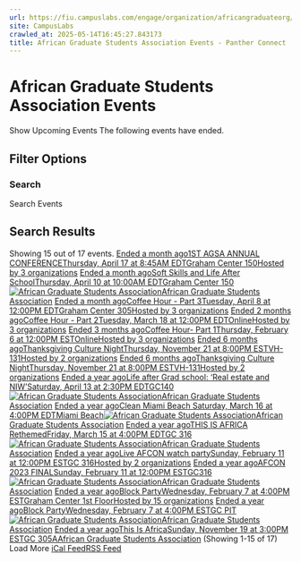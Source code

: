 ```yaml
---
url: https://fiu.campuslabs.com/engage/organization/africangraduateorg/events?showpastevents=true
site: CampusLabs
crawled_at: 2025-05-14T16:45:27.843173
title: African Graduate Students Association Events - Panther Connect
---
```


# African Graduate Students Association Events
Show Upcoming Events
The following events have ended.
## Filter Options
### Search
Search Events
## Search Results
Showing 15 out of 17 events.
[ Ended a month ago1ST AGSA ANNUAL CONFERENCEThursday, April 17 at 8:45AM EDTGraham Center 150Hosted by 3 organizations](https://fiu.campuslabs.com/engage/event/11176652)
[ Ended a month agoSoft Skills and Life After SchoolThursday, April 10 at 10:00AM EDTGraham Center 150![African Graduate Students Association](https://se-images.campuslabs.com/clink/images/4f1c34f5-4222-4839-9b7b-8dec293b3fc328e0e944-6edd-48c3-b7c8-70c099a70ca1.png?preset=small-sq)African Graduate Students Association](https://fiu.campuslabs.com/engage/event/11177003)
[ Ended a month agoCoffee Hour - Part 3Tuesday, April 8 at 12:00PM EDTGraham Center 305Hosted by 3 organizations](https://fiu.campuslabs.com/engage/event/10787110)
[ Ended 2 months agoCoffee Hour - Part 2Tuesday, March 18 at 12:00PM EDTOnlineHosted by 3 organizations](https://fiu.campuslabs.com/engage/event/10787092)
[ Ended 3 months agoCoffee Hour- Part 1Thursday, February 6 at 12:00PM ESTOnlineHosted by 3 organizations](https://fiu.campuslabs.com/engage/event/10787026)
[ Ended 6 months agoThanksgiving Culture NightThursday, November 21 at 8:00PM ESTVH-131Hosted by 2 organizations](https://fiu.campuslabs.com/engage/event/10719614)
[ Ended 6 months agoThanksgiving Culture NightThursday, November 21 at 8:00PM ESTVH-131Hosted by 2 organizations](https://fiu.campuslabs.com/engage/event/10719613)
[ Ended a year agoLife after Grad school: ‘Real estate and NIW’Saturday, April 13 at 2:30PM EDTGC140![African Graduate Students Association](https://se-images.campuslabs.com/clink/images/4f1c34f5-4222-4839-9b7b-8dec293b3fc328e0e944-6edd-48c3-b7c8-70c099a70ca1.png?preset=small-sq)African Graduate Students Association](https://fiu.campuslabs.com/engage/event/10030568)
[ Ended a year agoClean Miami Beach Saturday, March 16 at 4:00PM EDTMiami Beach![African Graduate Students Association](https://se-images.campuslabs.com/clink/images/4f1c34f5-4222-4839-9b7b-8dec293b3fc328e0e944-6edd-48c3-b7c8-70c099a70ca1.png?preset=small-sq)African Graduate Students Association](https://fiu.campuslabs.com/engage/event/10007076)
[ Ended a year agoTHIS IS AFRICA RethemedFriday, March 15 at 4:00PM EDTGC 316![African Graduate Students Association](https://se-images.campuslabs.com/clink/images/4f1c34f5-4222-4839-9b7b-8dec293b3fc328e0e944-6edd-48c3-b7c8-70c099a70ca1.png?preset=small-sq)African Graduate Students Association](https://fiu.campuslabs.com/engage/event/9942507)
[ Ended a year agoLive AFCON watch partySunday, February 11 at 12:00PM ESTGC 316Hosted by 2 organizations](https://fiu.campuslabs.com/engage/event/9900326)
[ Ended a year agoAFCON 2023 FINALSunday, February 11 at 12:00PM ESTGC316![African Graduate Students Association](https://se-images.campuslabs.com/clink/images/4f1c34f5-4222-4839-9b7b-8dec293b3fc328e0e944-6edd-48c3-b7c8-70c099a70ca1.png?preset=small-sq)African Graduate Students Association](https://fiu.campuslabs.com/engage/event/9883009)
[ Ended a year agoBlock PartyWednesday, February 7 at 4:00PM ESTGraham Center 1st FloorHosted by 15 organizations](https://fiu.campuslabs.com/engage/event/9594732)
[ Ended a year agoBlock PartyWednesday, February 7 at 4:00PM ESTGC PIT![African Graduate Students Association](https://se-images.campuslabs.com/clink/images/4f1c34f5-4222-4839-9b7b-8dec293b3fc328e0e944-6edd-48c3-b7c8-70c099a70ca1.png?preset=small-sq)African Graduate Students Association](https://fiu.campuslabs.com/engage/event/9834463)
[ Ended a year agoThis Is AfricaSunday, November 19 at 3:00PM ESTGC 305AAfrican Graduate Students Association](https://fiu.campuslabs.com/engage/event/9591724)
(Showing 1-15 of 17) 
Load More
[iCal Feed](https://fiu.campuslabs.com/engage/organization/africangraduateorg/events.ics)[RSS Feed](https://fiu.campuslabs.com/engage/organization/africangraduateorg/events.rss)
